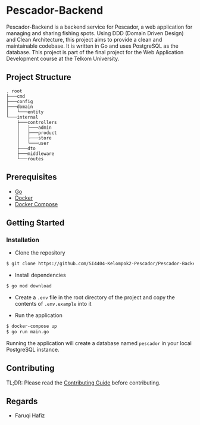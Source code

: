 # Pescador-Backend

Pescador-Backend is a backend service for Pescador, a web application for managing and sharing fishing spots.
Using DDD (Domain Driven Design) and Clean Architecture, this project aims to provide a clean and maintainable codebase.
It is written in Go and uses PostgreSQL as the database.
This project is part of the final project for the Web Application Development course at the Telkom University.

## Project Structure

```
. root
├───cmd
├───config
├───domain
│   └───entity
└───internal
    ├───controllers
    │   ├───admin
    │   ├───product
    │   ├───store
    │   └───user
    ├───dto
    ├───middleware
    └───routes

```

## Prerequisites

- [Go](https://golang.org/dl/)
- [Docker](https://docs.docker.com/install/)
- [Docker Compose](https://docs.docker.com/compose/install/)

## Getting Started

### Installation

- Clone the repository

```bash
$ git clone https://github.com/SI4404-Kelompok2-Pescador/Pescador-Backend.git
```

- Install dependencies

```bash
$ go mod download
```

- Create a `.env` file in the root directory of the project and copy the contents of `.env.example` into it

- Run the application

```bash
$ docker-compose up
$ go run main.go
```

Running the application will create a database named `pescador` in your local PostgreSQL instance.

## Contributing
TL;DR: Please read the [Contributing Guide](CONTRIBUTING.md) before contributing.

## Regards
- Faruqi Hafiz 